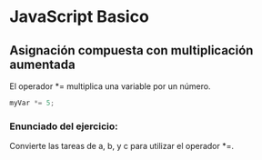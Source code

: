 # JavaScript Basico

## Asignación compuesta con multiplicación aumentada
El operador *= multiplica una variable por un número.
```javascript
myVar *= 5;
```


### Enunciado del ejercicio:
Convierte las tareas de a, b, y c para utilizar el operador *=.